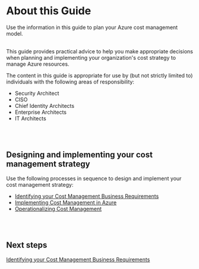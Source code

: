# About this Guide
Use the information in this guide to plan your Azure cost management model. 
<br />
<br />

This guide provides practical advice to help you make appropriate decisions when planning and implementing your organization's cost strategy to manage Azure resources.

The content in this guide is appropriate for use by (but not strictly limited to) individuals with the following areas of responsibility:
- Security Architect
- CISO
- Chief Identity Architects
- Enterprise Architects
- IT Architects
<br />
<br />

## Designing and implementing your cost management strategy
Use the following processes in sequence to design and implement your cost management strategy:

- [Identifying your Cost Management Business Requirements](New-1.0-Identifying-your-Cost-Management-Business-Requiremments.md)
- [Implementing Cost Management in Azure](New-2.0-Implementing-cost-management-in-Azure.md)
- [Operationalizing Cost Management](New-3.0-Operationalizing-Cost-Management.md)
<br />
<br />

## Next steps
[Identifying your Cost Management Business Requirements](New-1.0-Identifying-your-Cost-Management-Business-Requiremments.md)
